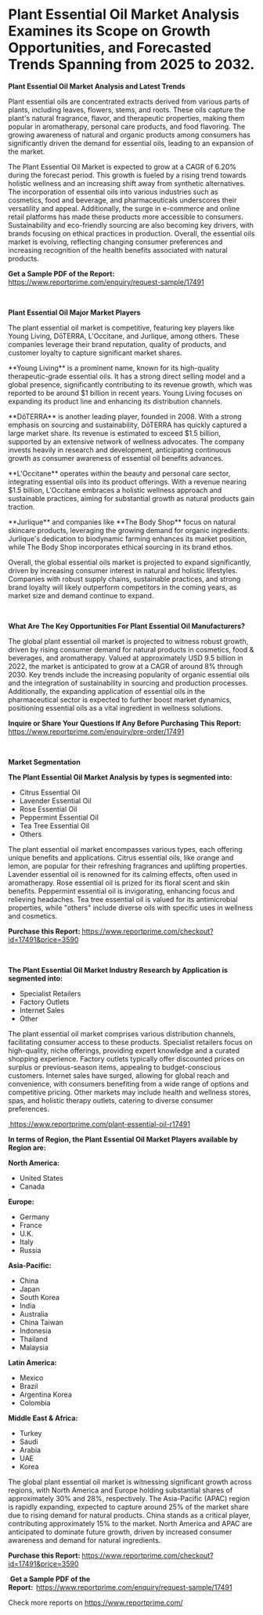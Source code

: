 <p><h1>Plant Essential Oil Market Analysis Examines its Scope on Growth Opportunities, and Forecasted Trends Spanning from 2025 to 2032.</h1></p><p><strong>Plant Essential Oil Market Analysis and Latest Trends</strong></p>
<p><p>Plant essential oils are concentrated extracts derived from various parts of plants, including leaves, flowers, stems, and roots. These oils capture the plant's natural fragrance, flavor, and therapeutic properties, making them popular in aromatherapy, personal care products, and food flavoring. The growing awareness of natural and organic products among consumers has significantly driven the demand for essential oils, leading to an expansion of the market.</p><p>The Plant Essential Oil Market is expected to grow at a CAGR of 6.20% during the forecast period. This growth is fueled by a rising trend towards holistic wellness and an increasing shift away from synthetic alternatives. The incorporation of essential oils into various industries such as cosmetics, food and beverage, and pharmaceuticals underscores their versatility and appeal. Additionally, the surge in e-commerce and online retail platforms has made these products more accessible to consumers. Sustainability and eco-friendly sourcing are also becoming key drivers, with brands focusing on ethical practices in production. Overall, the essential oils market is evolving, reflecting changing consumer preferences and increasing recognition of the health benefits associated with natural products.</p></p>
<p><strong>Get a Sample PDF of the Report:&nbsp;</strong> <a href="https://www.reportprime.com/enquiry/request-sample/17491?utm_campaign=3274&utm_medium=2&utm_source=Github&utm_content=ia&utm_term=18032025&utm_id=plant-essential-oil">https://www.reportprime.com/enquiry/request-sample/17491</a></p>
<p>&nbsp;</p>
<p><strong>Plant Essential Oil Major Market Players</strong></p>
<p><p>The plant essential oil market is competitive, featuring key players like Young Living, DōTERRA, L'Occitane, and Jurlique, among others. These companies leverage their brand reputation, quality of products, and customer loyalty to capture significant market shares.</p><p>**Young Living** is a prominent name, known for its high-quality therapeutic-grade essential oils. It has a strong direct selling model and a global presence, significantly contributing to its revenue growth, which was reported to be around $1 billion in recent years. Young Living focuses on expanding its product line and enhancing its distribution channels.</p><p>**DōTERRA** is another leading player, founded in 2008. With a strong emphasis on sourcing and sustainability, DōTERRA has quickly captured a large market share. Its revenue is estimated to exceed $1.5 billion, supported by an extensive network of wellness advocates. The company invests heavily in research and development, anticipating continuous growth as consumer awareness of essential oil benefits advances.</p><p>**L'Occitane** operates within the beauty and personal care sector, integrating essential oils into its product offerings. With a revenue nearing $1.5 billion, L'Occitane embraces a holistic wellness approach and sustainable practices, aiming for substantial growth as natural products gain traction.</p><p>**Jurlique** and companies like **The Body Shop** focus on natural skincare products, leveraging the growing demand for organic ingredients. Jurlique's dedication to biodynamic farming enhances its market position, while The Body Shop incorporates ethical sourcing in its brand ethos.</p><p>Overall, the global essential oils market is projected to expand significantly, driven by increasing consumer interest in natural and holistic lifestyles. Companies with robust supply chains, sustainable practices, and strong brand loyalty will likely outperform competitors in the coming years, as market size and demand continue to expand.</p></p>
<p>&nbsp;</p>
<p><strong>What Are The Key Opportunities For Plant Essential Oil Manufacturers?</strong></p>
<p><p>The global plant essential oil market is projected to witness robust growth, driven by rising consumer demand for natural products in cosmetics, food & beverages, and aromatherapy. Valued at approximately USD 9.5 billion in 2022, the market is anticipated to grow at a CAGR of around 8% through 2030. Key trends include the increasing popularity of organic essential oils and the integration of sustainability in sourcing and production processes. Additionally, the expanding application of essential oils in the pharmaceutical sector is expected to further boost market dynamics, positioning essential oils as a vital ingredient in wellness solutions.</p></p>
<p><strong>Inquire or Share Your Questions If Any Before Purchasing This Report:</strong> <a href="https://www.reportprime.com/enquiry/pre-order/17491?utm_campaign=3274&utm_medium=2&utm_source=Github&utm_content=ia&utm_term=18032025&utm_id=plant-essential-oil">https://www.reportprime.com/enquiry/pre-order/17491</a></p>
<p>&nbsp;</p>
<p><strong>Market Segmentation</strong></p>
<p><strong>The Plant Essential Oil Market Analysis by types is segmented into:</strong></p>
<p><ul><li>Citrus Essential Oil</li><li>Lavender Essential Oil</li><li>Rose Essential Oil</li><li>Peppermint Essential Oil</li><li>Tea Tree Essential Oil</li><li>Others</li></ul></p>
<p><p>The plant essential oil market encompasses various types, each offering unique benefits and applications. Citrus essential oils, like orange and lemon, are popular for their refreshing fragrances and uplifting properties. Lavender essential oil is renowned for its calming effects, often used in aromatherapy. Rose essential oil is prized for its floral scent and skin benefits. Peppermint essential oil is invigorating, enhancing focus and relieving headaches. Tea tree essential oil is valued for its antimicrobial properties, while "others" include diverse oils with specific uses in wellness and cosmetics.</p></p>
<p><strong>Purchase this Report:&nbsp;</strong><a href="https://www.reportprime.com/checkout?id=17491&price=3590&utm_campaign=3274&utm_medium=2&utm_source=Github&utm_content=ia&utm_term=18032025&utm_id=plant-essential-oil">https://www.reportprime.com/checkout?id=17491&price=3590</a></p>
<p>&nbsp;</p>
<p><strong>The Plant Essential Oil Market Industry Research by Application is segmented into:</strong></p>
<p><ul><li>Specialist Retailers</li><li>Factory Outlets</li><li>Internet Sales</li><li>Other</li></ul></p>
<p><p>The plant essential oil market comprises various distribution channels, facilitating consumer access to these products. Specialist retailers focus on high-quality, niche offerings, providing expert knowledge and a curated shopping experience. Factory outlets typically offer discounted prices on surplus or previous-season items, appealing to budget-conscious customers. Internet sales have surged, allowing for global reach and convenience, with consumers benefiting from a wide range of options and competitive pricing. Other markets may include health and wellness stores, spas, and holistic therapy outlets, catering to diverse consumer preferences.</p></p>
<p><a href="https://www.reportprime.com/plant-essential-oil-r17491?utm_campaign=3274&utm_medium=2&utm_source=Github&utm_content=ia&utm_term=18032025&utm_id=plant-essential-oil">&nbsp;https://www.reportprime.com/plant-essential-oil-r17491</a></p>
<p><strong>In terms of Region, the Plant Essential Oil Market Players available by Region are:</strong></p>
<p>
    <p> <strong> North America: </strong>
        <ul>
            <li>United States</li>
            <li>Canada</li>
        </ul>
        </p> 
    <p> <strong> Europe: </strong>
        <ul>
            <li>Germany</li>
            <li>France</li>
            <li>U.K.</li>
            <li>Italy</li>
            <li>Russia</li>
        </ul>
        </p> 
    <p> <strong> Asia-Pacific: </strong>
        <ul>
            <li>China</li>
            <li>Japan</li>
            <li>South Korea</li>
            <li>India</li>
            <li>Australia</li>
            <li>China Taiwan</li>
            <li>Indonesia</li>
            <li>Thailand</li>
            <li>Malaysia</li>
        </ul>
        </p> 
    <p> <strong> Latin America: </strong>
        <ul>
            <li>Mexico</li>
            <li>Brazil</li>
            <li>Argentina Korea</li>
            <li>Colombia</li>
        </ul>
        </p> 
    <p> <strong> Middle East & Africa: </strong>
        <ul>
            <li>Turkey</li>
            <li>Saudi</li>
            <li>Arabia</li>
            <li>UAE</li>
            <li>Korea</li>
        </ul>
    </p>
    </p>
<p><p>The global plant essential oil market is witnessing significant growth across regions, with North America and Europe holding substantial shares of approximately 30% and 28%, respectively. The Asia-Pacific (APAC) region is rapidly expanding, expected to capture around 25% of the market share due to rising demand for natural products. China stands as a critical player, contributing approximately 15% to the market. North America and APAC are anticipated to dominate future growth, driven by increased consumer awareness and demand for natural ingredients.</p></p>
<p><strong>Purchase this Report: </strong><a href="https://www.reportprime.com/checkout?id=17491&price=3590&utm_campaign=3274&utm_medium=2&utm_source=Github&utm_content=ia&utm_term=18032025&utm_id=plant-essential-oil">https://www.reportprime.com/checkout?id=17491&price=3590</a></p>
<p>&nbsp;<strong>Get a Sample PDF of the Report:&nbsp;&nbsp;</strong><a href="https://www.reportprime.com/enquiry/request-sample/17491?utm_campaign=3274&utm_medium=2&utm_source=Github&utm_content=ia&utm_term=18032025&utm_id=plant-essential-oil">https://www.reportprime.com/enquiry/request-sample/17491</a></p>
<p><strong></strong></p>
<p>Check more reports on <a href="https://www.reportprime.com/?utm_campaign=3274&utm_medium=2&utm_source=Github&utm_content=ia&utm_term=18032025&utm_id=plant-essential-oil">https://www.reportprime.com/</a></p>